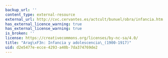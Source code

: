 ```yaml
---
backup_url: ''
content_type: external-resource
external_url: http://cvc.cervantes.es/actcult/bunuel/obra/infancia.htm
has_external_licence_warning: true
has_external_license_warning: true
is_broken: ''
license: https://creativecommons.org/licenses/by-nc-sa/4.0/
title: "Arag\xF3n: Infancia y adolescencia\_(1900-1917)"
uid: d2e5477e-ecce-4293-a40b-7da374769de2
---
```

